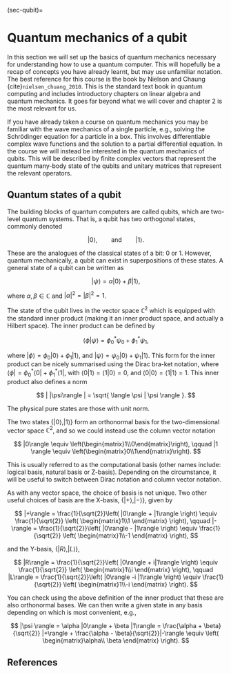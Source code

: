 (sec-qubit)=
# Quantum mechanics of a qubit

In this section we will set up the basics of quantum mechanics necessary for understanding how to use a quantum computer. This will hopefully be a recap of concepts you have already learnt, but may use unfamiliar notation. The best reference for this course is the book by Nielson and Chaung {cite}`nielsen_chuang_2010`. This is the standard text book in quantum computing and includes introductory chapters on linear algebra and quantum mechanics. It goes far beyond what we will cover and chapter 2 is the most relevant for us.

If you have already taken a course on quantum mechanics you may be familiar with the wave mechanics of a single particle, e.g., solving the Schrödinger equation for a particle in a box. This involves differentiable complex wave functions and the solution to a partial differential equation. In the course we will instead be interested in the quantum mechanics of qubits. This will be described by finite complex vectors that represent the quantum many-body state of the qubits and unitary matrices that represent the relevant operators.

## Quantum states of a qubit

The building blocks of quantum computers are called qubits, which are two-level quantum systems. That is, a qubit has two orthogonal states, commonly denoted

$$
    |0\rangle, \qquad \text{and} \qquad |1\rangle.
$$

These are the analogues of the classical states of a bit: 0 or 1. However, quantum mechanically, a qubit can exist in superpositions of these states. A general state of a qubit can be written as

$$
    |\psi\rangle = \alpha|0\rangle + \beta |1 \rangle,
$$

where $\alpha, \beta \in \mathbb{C}$ and $|\alpha|^2 = |\beta|^2 = 1$.

The state of the qubit lives in the vector space $\mathbb{C}^2$ which is equipped with the standard inner product (making it an inner product space, and actually a Hilbert space). The inner product can be defined by 

$$
    \langle \phi | \psi \rangle = \phi_0^* \psi_0 + \phi_1^* \psi_1,
$$

where $|\phi\rangle = \phi_0 |0\rangle + \phi_1|1\rangle$, and $|\psi\rangle = \psi_0|0\rangle + \psi_1|1\rangle$. This form for the inner product can be nicely summarised using the Dirac bra-ket notation, where $\langle \phi | = \phi_0^* \langle 0 | + \phi_1^* \langle 1|$, with $\langle 0 | 1 \rangle = \langle 1 | 0 \rangle = 0$, and $\langle 0 | 0 \rangle = \langle 1 | 1 \rangle = 1$. This inner product also defines a norm

$$
    | |\psi\rangle | = \sqrt{ \langle \psi | \psi \rangle }.
$$

The physical pure states are those with unit norm.

The two states $\{|0\rangle, |1\rangle\}$ form an orthonormal basis for the two-dimensional vector space $\mathbb{C}^2$, and so we could instead use the column vector notation

$$
    |0\rangle \equiv \left(\begin{matrix}1\\0\end{matrix}\right), \qquad |1 \rangle \equiv \left(\begin{matrix}0\\1\end{matrix}\right).
$$

This is usually referred to as the computational basis (other names include: logical basis, natural basis or Z-basis). Depending on the circumstance, it will be useful to switch between Dirac notation and column vector notation.

As with any vector space, the choice of basis is not unique. Two other useful choices of basis are the X-basis, $\{|+\rangle, |-\rangle \}$, given by

$$
    |+\rangle = \frac{1}{\sqrt{2}}\left( |0\rangle + |1\rangle \right) \equiv \frac{1}{\sqrt{2}} \left( \begin{matrix}1\\1 \end{matrix} \right), \qquad |-\rangle = \frac{1}{\sqrt{2}}\left( |0\rangle - |1\rangle \right) \equiv \frac{1}{\sqrt{2}} \left( \begin{matrix}1\\-1 \end{matrix} \right),
$$

and the Y-basis, $\{ |R\rangle, |L \rangle\}$,

$$
    |R\rangle = \frac{1}{\sqrt{2}}\left( |0\rangle + i|1\rangle \right) \equiv \frac{1}{\sqrt{2}} \left( \begin{matrix}1\\i \end{matrix} \right), \qquad |L\rangle = \frac{1}{\sqrt{2}}\left( |0\rangle -i |1\rangle \right) \equiv \frac{1}{\sqrt{2}} \left( \begin{matrix}1\\-i \end{matrix} \right).
$$

You can check using the above definition of the inner product that these are also orthonormal bases.
We can then write a given state in any basis depending on which is most convenient, e.g.,

$$
    |\psi \rangle = \alpha |0\rangle + \beta |1\rangle = \frac{\alpha + \beta}{\sqrt{2}} |+\rangle + \frac{\alpha - \beta}{\sqrt{2}}|-\rangle \equiv \left( \begin{matrix}\alpha\\ \beta \end{matrix} \right).
$$


## References
```{bibliography}
```
